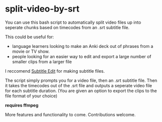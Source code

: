 # split-video-by-srt

You can use this bash script to automatically split video files up into seperate chunks based on timecodes from an .srt subtitle file.

This could be useful for:

- language learners looking to make an Anki deck out of phrases from a movie or TV show.
- people looking for an easier way to edit and export a large number of smaller clips from a larger file

I reccomend [Subtitle Edit](http://www.nikse.dk/SubtitleEdit/) for making subtitle files.

The script simply prompts you for a video file, then an .srt subtitle file. Then it takes the timecodes out of the .srt file and outputs a seperate video file for each subtitle duration. (You are given an option to export the clips to the file format of your choice)

**requires ffmpeg**

More features and functionality to come. Contributions welcome.
